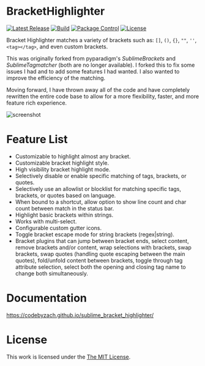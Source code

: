 # BracketHighlighter
[![Latest Release](https://img.shields.io/github/tag/CodeByZach/sublime_bracket_highlighter.svg?label=version)](https://github.com/CodeByZach/sublime_bracket_highlighter/releases)
[![Build][github-ci-image]][github-ci-link]
[![Package Control][pc-image]][pc-link]
[![License][license-image]][license-link]

Bracket Highlighter matches a variety of brackets such as: `[]`, `()`, `{}`, `""`, `''`, `<tag></tag>`, and even custom brackets.

This was originally forked from pyparadigm's _SublimeBrackets_ and _SublimeTagmatcher_ (both are no longer available).  I forked this to fix some issues I had and to add some features I had wanted.  I also wanted to improve the efficiency of the matching.

Moving forward, I have thrown away all of the code and have completely rewritten the entire code base to allow for a more flexibility, faster, and more feature rich experience.

![screenshot](docs/src/markdown/images/Example1.png)

# Feature List

- Customizable to highlight almost any bracket.
- Customizable bracket highlight style.
- High visibility bracket highlight mode.
- Selectively disable or enable specific matching of tags, brackets, or quotes.
- Selectively use an allowlist or blocklist for matching specific tags, brackets, or quotes based on language.
- When bound to a shortcut, allow option to show line count and char count between match in the status bar.
- Highlight basic brackets within strings.
- Works with multi-select.
- Configurable custom gutter icons.
- Toggle bracket escape mode for string brackets (regex|string).
- Bracket plugins that can jump between bracket ends, select content, remove brackets and/or content, wrap selections with brackets, swap brackets, swap quotes (handling quote escaping between the main quotes), fold/unfold content between brackets, toggle through tag attribute selection, select both the opening and closing tag name to change both simultaneously.

# Documentation

https://codebyzach.github.io/sublime_bracket_highlighter/

# License

This work is licensed under the [The MIT License](LICENSE).

[github-ci-image]: https://github.com/CodeByZach/sublime_bracket_highlighter/workflows/build/badge.svg?branch=master&event=push
[github-ci-link]: https://github.com/CodeByZach/sublime_bracket_highlighter/actions?query=workflow%3Abuild+branch%3Amaster
[pc-image]: https://img.shields.io/packagecontrol/dt/BracketHighlighter.svg?labelColor=333333&logo=sublime%20text
[pc-link]: https://packagecontrol.io/packages/BracketHighlighter
[license-image]: https://img.shields.io/badge/license-MIT-blue.svg?labelColor=333333
[license-link]: LICENSE
